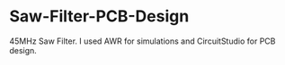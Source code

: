 # Saw-Filter-PCB-Design
45MHz Saw Filter.
I used AWR for simulations and CircuitStudio for PCB design.

